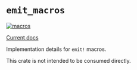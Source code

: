 # `emit_macros`

[![macros](https://github.com/emit-rs/emit/actions/workflows/macros.yml/badge.svg)](https://github.com/emit-rs/emit/actions/workflows/macros.yml)

[Current docs](https://docs.rs/emit_macros/1.9.0/emit_macros/index.html)

Implementation details for `emit!` macros.

This crate is not intended to be consumed directly.
